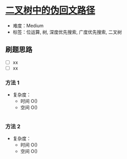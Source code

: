 # [二叉树中的伪回文路径](https://leetcode-cn.com/problems/pseudo-palindromic-paths-in-a-binary-tree/)

- 难度：Medium
- 标签：位运算, 树, 深度优先搜索, 广度优先搜索, 二叉树

## 刷题思路

- [ ] xx
- [ ] xx

### 方法 1

- 复杂度：
    - 时间 O()
    - 空间 O()

``` js

```

### 方法 2

- 复杂度：
    - 时间 O()
    - 空间 O()

``` js

```
